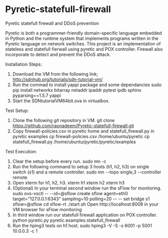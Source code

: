 # Pyretic-statefull-firewall
Pyretic statefull firewall and DDoS prevention

Pyretic is both a programmer-friendly domain-specific language embedded in Python and 
the runtime system that implements programs written in the Pyretic language on network 
switches.
This project is an implementation of stateless and statefull fierwall using pyretic and 
POX controller. Firewall also incorporate to detect and prevent the DDoS attack.

Installation Steps:

1) Download the VM from the following link;
   http://sdnhub.org/tutorials/sdn-tutorial-vm/
2) Run the commad to install yappi package and some dependancies
   sudo pip install networkx bitarray netaddr ipaddr pytest ipdb sphinx pyparsing==1.5.7 yappi
3) Start the SDNtutorialVM64bit.ova in virtualbox.

Test Setup:

1) Clone the following git repository in VM.
   git clone https://github.com/raonadeem/Pyretic-statefull-firewall.git
2) Copy firewall-policies.csv in pyretic home and statefull_firewall.py in pyretic examples
   cp firewall-policies.csv /home/ubuntu/pyretic
   cp statefull_firewall.py /home/ubuntu/pyretic/pyretic/examples

Test Execution:

1) Clear the setup before every run.
   sudo mn -c
2) Run the following command to setup 3 hosts (h1, h2, h3) on single switch (s1) and a remote controller.
   sudo mn  --topo single,3 --controller remote
3) Open xterm for h1, h2, h3.
   xterm h1
   xterm h2
   xterm h3
4) (Optional) In your terminal second window run the sFlow for monitoring.
   sudo ovs-vsctl -- --id=@sflow create sflow agent=eth0  target=\"127.0.0.1:6343\" sampling=10 polling=20 -- -- set bridge s1 sflow=@sflow
   cd sflow-rt
   ./start.sh
   Open http://localhost:8008 in your VM browser for sFlow monitoring
5) In third window run our statefull firewall application on POX controller.
   python pyretic.py pyretic.examples.statefull_firewall
6) Run the hping3 tests on h1 host.
   sudo hping3 -V -S -s 6001 -p 5001 10.0.0.3 -c 1
